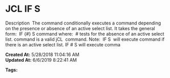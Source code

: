# JCL IF  S

Description  The command conditionally executes a command depending on the presence or absence of an active select list. It takes the general form:  IF {#} S command where:  # tests for the absence of an active select list. command is a valid jCL  command. Note:  IF S  will execute command if there is an active select list. IF # S will execute comma  

**Created At:** 5/28/2018 11:04:16 AM  
**Updated At:** 6/6/2019 8:22:41 AM  

**Tags:**
<badge text='jcl' vertical='middle' />
